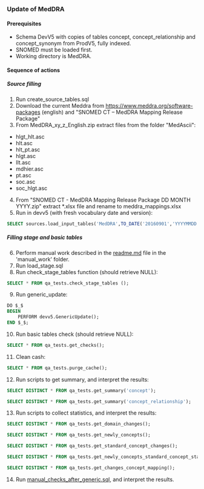 ### Update of MedDRA

#### Prerequisites
- Schema DevV5 with copies of tables concept, concept_relationship and concept_synonym from ProdV5, fully indexed.
- SNOMED must be loaded first.
- Working directory is MedDRA.

 #### Sequence of actions
##### Source filling 
1. Run create_source_tables.sql
2. Download the current Meddra from https://www.meddra.org/software-packages (english) and "SNOMED CT – MedDRA Mapping Release Package"
3. From MedDRA_xy_z_English.zip extract files from the folder "MedAscii":
- hlgt_hlt.asc
- hlt.asc
- hlt_pt.asc
- hlgt.asc
- llt.asc
- mdhier.asc
- pt.asc
- soc.asc
- soc_hlgt.asc
4. From "SNOMED CT - MedDRA Mapping Release Package DD MONTH YYYY.zip" extract *.xlsx file and rename to meddra_mappings.xlsx
5. Run in devv5 (with fresh vocabulary date and version):
```sql
SELECT sources.load_input_tables('MedDRA',TO_DATE('20160901','YYYYMMDD'),'MedDRA version 25.0')
```
##### Filling stage and basic tables
6. Perform manual work described in the [readme.md](https://github.com/OHDSI/Vocabulary-v5.0/blob/master/MedDRA/Manual_work/readme.md) file in the 'manual_work' folder.
7. Run load_stage.sql
8. Run check_stage_tables function (should retrieve NULL):
```sql
SELECT * FROM qa_tests.check_stage_tables ();
```
9. Run generic_update:
```sql
DO $_$
BEGIN
	PERFORM devv5.GenericUpdate();
END $_$;
```
10. Run basic tables check (should retrieve NULL):
```sql
SELECT * FROM qa_tests.get_checks();
```
11. Clean cash:
```sql
SELECT * FROM qa_tests.purge_cache();
```
12. Run scripts to get summary, and interpret the results:
```sql
SELECT DISTINCT * FROM qa_tests.get_summary('concept');
```
```sql
SELECT DISTINCT * FROM qa_tests.get_summary('concept_relationship');
```
13. Run scripts to collect statistics, and interpret the results:
```sql
SELECT DISTINCT * FROM qa_tests.get_domain_changes();
```
```sql
SELECT DISTINCT * FROM qa_tests.get_newly_concepts();
```
```sql
SELECT DISTINCT * FROM qa_tests.get_standard_concept_changes();
```
```sql
SELECT DISTINCT * FROM qa_tests.get_newly_concepts_standard_concept_status();
```
```sql
SELECT DISTINCT * FROM qa_tests.get_changes_concept_mapping();
```
14. Run [manual_checks_after_generic.sql](https://github.com/OHDSI/Vocabulary-v5.0/blob/master/working/manual_checks_after_generic.sql), and interpret the results.
